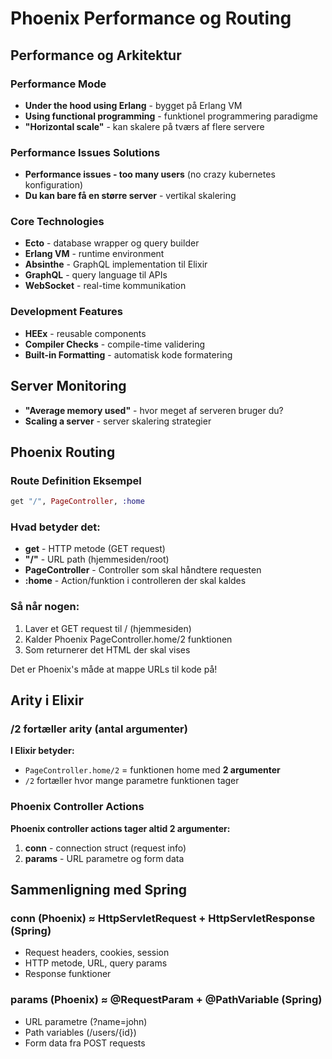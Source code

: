 # Phoenix Performance og Routing

## Performance og Arkitektur

### Performance Mode
* **Under the hood using Erlang** - bygget på Erlang VM
* **Using functional programming** - funktionel programmering paradigme
* **"Horizontal scale"** - kan skalere på tværs af flere servere

### Performance Issues Solutions
* **Performance issues - too many users** (no crazy kubernetes konfiguration)
* **Du kan bare få en større server** - vertikal skalering

### Core Technologies
* **Ecto** - database wrapper og query builder
* **Erlang VM** - runtime environment
* **Absinthe** - GraphQL implementation til Elixir
* **GraphQL** - query language til APIs
* **WebSocket** - real-time kommunikation

### Development Features
* **HEEx** - reusable components
* **Compiler Checks** - compile-time validering
* **Built-in Formatting** - automatisk kode formatering

## Server Monitoring
* **"Average memory used"** - hvor meget af serveren bruger du?
* **Scaling a server** - server skalering strategier

## Phoenix Routing

### Route Definition Eksempel
```elixir
get "/", PageController, :home
```

### Hvad betyder det:
* **get** - HTTP metode (GET request)
* **"/"** - URL path (hjemmesiden/root)
* **PageController** - Controller som skal håndtere requesten
* **:home** - Action/funktion i controlleren der skal kaldes

### Så når nogen:
1. Laver et GET request til / (hjemmesiden)
2. Kalder Phoenix PageController.home/2 funktionen
3. Som returnerer det HTML der skal vises

Det er Phoenix's måde at mappe URLs til kode på!

## Arity i Elixir

### /2 fortæller arity (antal argumenter)

**I Elixir betyder:**
* `PageController.home/2` = funktionen home med **2 argumenter**
* `/2` fortæller hvor mange parametre funktionen tager

### Phoenix Controller Actions

**Phoenix controller actions tager altid 2 argumenter:**
1. **conn** - connection struct (request info)
2. **params** - URL parametre og form data

## Sammenligning med Spring

### conn (Phoenix) ≈ HttpServletRequest + HttpServletResponse (Spring)
* Request headers, cookies, session
* HTTP metode, URL, query params
* Response funktioner

### params (Phoenix) ≈ @RequestParam + @PathVariable (Spring)
* URL parametre (?name=john)
* Path variables (/users/{id})
* Form data fra POST requests